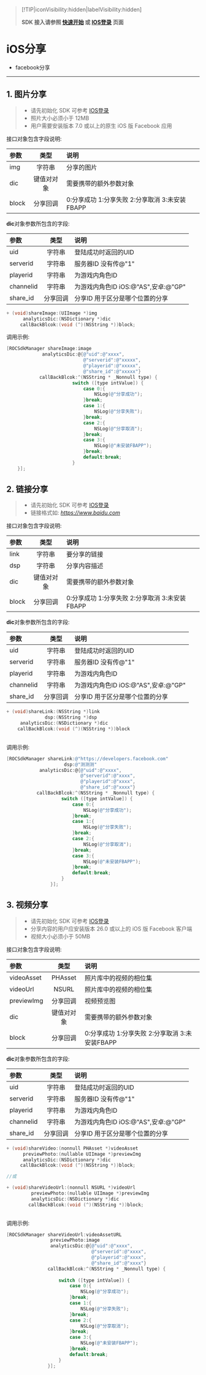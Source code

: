 > [!TIP|iconVisibility:hidden|labelVisibility:hidden]
>
> **SDK 接入请参照 [快速开始](/started/quickstart-ios.md) 或 [IOS登录](/core/login/access-ios.md) 页面**



# iOS分享
- facebook分享

---

## 1. 图片分享

> - 请先初始化 SDK 可参考 [IOS登录](/core/login/access-ios.md) 
> - 照片大小必须小于 12MB
> -  用户需要安装版本 7.0 或以上的原生 iOS 版 Facebook 应用

接口对象包含字段说明:

| 参数   | 类型 |     说明 |
| :-- | :---: | :-- |
| img | 字符串 | 分享的图片 |
| dic | 键值对对象 | 需要携带的额外参数对象 |
| block | 分享回调 | 0:分享成功  1:分享失败  2:分享取消  3:未安装FBAPP |

**dic**对象参数所包含的字段:

| 参数   | 类型 |     说明 |
| :-- | :---: | :-- |
| uid | 字符串 | 登陆成功时返回的UID |
| serverid | 字符串 | 服务器ID 没有传@"1"|
| playerid | 字符串 | 为游戏内角色ID |
| channelid | 字符串 | 为游戏内角色ID iOS:@"AS",安卓:@"GP"|
| share_id | 分享回调 | 分享ID  用于区分是哪个位置的分享 |

```objectivec
+ (void)shareImage:(UIImage *)img
      analyticsDic:(NSDictionary *)dic
     callBackBlcok:(void (^)(NSString *))block;
```

调用示例: 

```objectivec
[ROCSdkManager shareImage:image
             analyticsDic:@{@"uid":@"xxxx",
                            @"serverid":@"xxxxx",
                            @"playerid":@"xxxxx",
                            @"share_id":@"xxxxx"}
            callBackBlcok:^(NSString * _Nonnull type) {
                        switch ([type intValue]) {
                            case 0:{
                                NSLog(@"分享成功");
                            }break;
                            case 1:{
                                NSLog(@"分享失败");
                            }break;
                            case 2:{
                                NSLog(@"分享取消");
                            }break;
                            case 3:{
                                NSLog(@"未安装FBAPP");
                            }break;
                            default:break;
                        }
    }];
```
## 2. 链接分享

> - 请先初始化 SDK 可参考 [IOS登录](/core/login/access-ios.md) 
> - 链接格式如: *https://www.baidu.com*

接口对象包含字段说明:

| 参数   | 类型 |     说明 |
| :-- | :---: | :-- |
| link | 字符串 | 要分享的链接 |
| dsp | 字符串 | 分享内容描述 |
| dic | 键值对对象 | 需要携带的额外参数对象 |
| block | 分享回调 | 0:分享成功  1:分享失败  2:分享取消  3:未安装FBAPP |

**dic**对象参数所包含的字段:

| 参数   | 类型 |     说明 |
| :-- | :---: | :-- |
| uid | 字符串 | 登陆成功时返回的UID |
| serverid | 字符串 | 服务器ID 没有传@"1"|
| playerid | 字符串 | 为游戏内角色ID |
| channelid | 字符串 | 为游戏内角色ID iOS:@"AS",安卓:@"GP"|
| share_id | 分享回调 | 分享ID  用于区分是哪个位置的分享 |

```objectivec
+ (void)shareLink:(NSString *)link
              dsp:(NSString *)dsp
     analyticsDic:(NSDictionary *)dic
    callBackBlcok:(void (^)(NSString *))block
    
```

调用示例:

```objectivec
[ROCSdkManager shareLink:@"https://developers.facebook.com"
                     dsp:@"测测测"
            analyticsDic:@{@"uid":@"xxxx",
                           @"serverid":@"xxxx",
                           @"playerid":@"xxxx",
                           @"share_id":@"xxxx"}
           callBackBlcok:^(NSString * _Nonnull type) {
                    switch ([type intValue]) {
                        case 0:{
                            NSLog(@"分享成功");
                        }break;
                        case 1:{
                            NSLog(@"分享失败");
                        }break;
                        case 2:{
                            NSLog(@"分享取消");
                        }break;
                        case 3:{
                            NSLog(@"未安装FBAPP");
                        }break;
                        default:break;
                    }
                }];
```

## 3. 视频分享

> - 请先初始化 SDK 可参考 [IOS登录](/core/login/access-ios.md) 
> - 分享内容的用户应安装版本 26.0 或以上的 iOS 版 Facebook 客户端
> - 视频大小必须小于 50MB

接口对象包含字段说明:

| 参数   | 类型 |     说明 |
| :-- | :---: | :-- |
| videoAsset | PHAsset | 照片库中的视频的相位集 |
| videoUrl | NSURL | 照片库中的视频的相位集 |
| previewImg | 分享回调 | 视频预览图 |
| dic | 键值对对象 | 需要携带的额外参数对象 |
| block | 分享回调 | 0:分享成功  1:分享失败  2:分享取消  3:未安装FBAPP |

**dic**对象参数所包含的字段:

| 参数   | 类型 |     说明 |
| :-- | :---: | :-- |
| uid | 字符串 | 登陆成功时返回的UID |
| serverid | 字符串 | 服务器ID 没有传@"1"|
| playerid | 字符串 | 为游戏内角色ID |
| channelid | 字符串 | 为游戏内角色ID iOS:@"AS",安卓:@"GP"|
| share_id | 分享回调 | 分享ID  用于区分是哪个位置的分享 |

```objectivec
+ (void)shareVideo:(nonnull PHAsset *)videoAsset
      previewPhoto:(nullable UIImage *)previewImg
      analyticsDic:(NSDictionary *)dic
     callBackBlcok:(void (^)(NSString *))block;

//或

+ (void)shareVideoUrl:(nonnull NSURL *)videoUrl
         previewPhoto:(nullable UIImage *)previewImg
         analyticsDic:(NSDictionary *)dic
        callBackBlcok:(void (^)(NSString *))block;
        
```

调用示例:

```objectivec
[ROCSdkManager shareVideoUrl:videoAssetURL
                previewPhoto:image
                analyticsDic:@{@"uid":@"xxxx",
                               @"serverid":@"xxxx",
                               @"playerid":@"xxxx",
                               @"share_id":@"xxxx"}
               callBackBlcok:^(NSString * _Nonnull type) {
                   
                   switch ([type intValue]) {
                       case 0:{
                           NSLog(@"分享成功");
                       }break;
                       case 1:{
                           NSLog(@"分享失败");
                       }break;
                       case 2:{
                           NSLog(@"分享取消");
                       }break;
                       case 3:{
                           NSLog(@"未安装FBAPP");
                       }break;
                       default:break;
                   }
               }];

```
